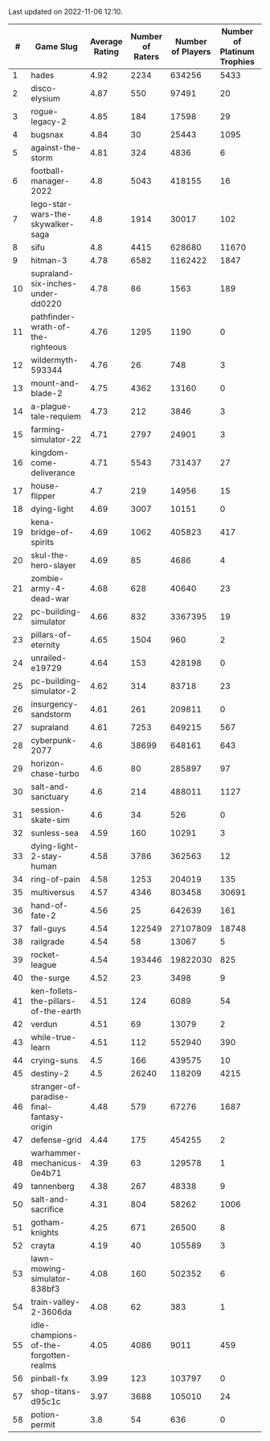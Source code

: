 Last updated on 2022-11-06 12:10.


|#|Game Slug|Average Rating|Number of Raters|Number of Players|Number of Platinum Trophies|Max Rarity (%)|
|---|---|---|---|---|---|---|
|1|hades|4.92|2234|634256|5433|89|
|2|disco-elysium|4.87|550|97491|20|28|
|3|rogue-legacy-2|4.85|184|17598|29|0.2|
|4|bugsnax|4.84|30|25443|1095|97|
|5|against-the-storm|4.81|324|4836|6|12|
|6|football-manager-2022|4.8|5043|418155|16|49|
|7|lego-star-wars-the-skywalker-saga|4.8|1914|30017|102|98|
|8|sifu|4.8|4415|628680|11670|96|
|9|hitman-3|4.78|6582|1162422|1847|48|
|10|supraland-six-inches-under-dd0220|4.78|86|1563|189|99|
|11|pathfinder-wrath-of-the-righteous|4.76|1295|1190|0|0.2|
|12|wildermyth-593344|4.76|26|748|3|90|
|13|mount-and-blade-2|4.75|4362|13160|0|25|
|14|a-plague-tale-requiem|4.73|212|3846|3|92|
|15|farming-simulator-22|4.71|2797|24901|3|81|
|16|kingdom-come-deliverance|4.71|5543|731437|27|30|
|17|house-flipper|4.7|219|14956|15|93|
|18|dying-light|4.69|3007|10151|0|96|
|19|kena-bridge-of-spirits|4.69|1062|405823|417|94|
|20|skul-the-hero-slayer|4.69|85|4686|4|96|
|21|zombie-army-4-dead-war|4.68|628|40640|23|66|
|22|pc-building-simulator|4.66|832|3367395|19|48|
|23|pillars-of-eternity|4.65|1504|960|2|79|
|24|unrailed-e19729|4.64|153|428198|0|1|
|25|pc-building-simulator-2|4.62|314|83718|23|75|
|26|insurgency-sandstorm|4.61|261|209811|0|7|
|27|supraland|4.61|7253|649215|567|99|
|28|cyberpunk-2077|4.6|38699|648161|643|61|
|29|horizon-chase-turbo|4.6|80|285897|97|83|
|30|salt-and-sanctuary|4.6|214|488011|1127|83|
|31|session-skate-sim|4.6|34|526|0|23|
|32|sunless-sea|4.59|160|10291|3|37|
|33|dying-light-2-stay-human|4.58|3786|362563|12|0.8|
|34|ring-of-pain|4.58|1253|204019|135|97|
|35|multiversus|4.57|4346|803458|30691|79|
|36|hand-of-fate-2|4.56|25|642639|161|72|
|37|fall-guys|4.54|122549|27107809|18748|3|
|38|railgrade|4.54|58|13067|5|98|
|39|rocket-league|4.54|193446|19822030|825|75|
|40|the-surge|4.52|23|3498|9|94|
|41|ken-follets-the-pillars-of-the-earth|4.51|124|6089|54|52|
|42|verdun|4.51|69|13079|2|71|
|43|while-true-learn|4.51|112|552940|390|93|
|44|crying-suns|4.5|166|439575|10|65|
|45|destiny-2|4.5|26240|118209|4215|96|
|46|stranger-of-paradise-final-fantasy-origin|4.48|579|67276|1687|98|
|47|defense-grid|4.44|175|454255|2|80|
|48|warhammer-mechanicus-0e4b71|4.39|63|129578|1|23|
|49|tannenberg|4.38|267|48338|9|84|
|50|salt-and-sacrifice|4.31|804|58262|1006|91|
|51|gotham-knights|4.25|671|26500|8|34|
|52|crayta|4.19|40|105589|3|23|
|53|lawn-mowing-simulator-838bf3|4.08|160|502352|6|89|
|54|train-valley-2-3606da|4.08|62|383|1|88|
|55|idle-champions-of-the-forgotten-realms|4.05|4086|9011|459|3|
|56|pinball-fx|3.99|123|103797|0|86|
|57|shop-titans-d95c1c|3.97|3688|105010|24|98|
|58|potion-permit|3.8|54|636|0|98|
